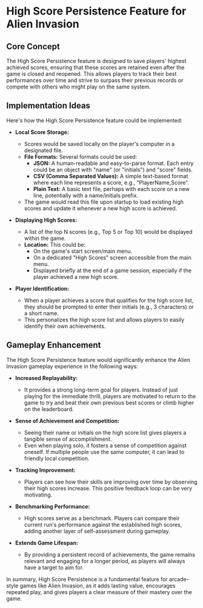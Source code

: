 # High Score Persistence Feature for Alien Invasion

## Core Concept

The High Score Persistence feature is designed to save players' highest achieved scores, ensuring that these scores are retained even after the game is closed and reopened. This allows players to track their best performances over time and strive to surpass their previous records or compete with others who might play on the same system.

## Implementation Ideas

Here's how the High Score Persistence feature could be implemented:

*   **Local Score Storage:**
    *   Scores would be saved locally on the player's computer in a designated file.
    *   **File Formats:** Several formats could be used:
        *   **JSON:** A human-readable and easy-to-parse format. Each entry could be an object with "name" (or "initials") and "score" fields.
        *   **CSV (Comma Separated Values):** A simple text-based format where each line represents a score, e.g., "PlayerName,Score".
        *   **Plain Text:** A basic text file, perhaps with each score on a new line, potentially with a name/initials prefix.
    *   The game would read this file upon startup to load existing high scores and update it whenever a new high score is achieved.

*   **Displaying High Scores:**
    *   A list of the top N scores (e.g., Top 5 or Top 10) would be displayed within the game.
    *   **Location:** This could be:
        *   On the game's start screen/main menu.
        *   On a dedicated "High Scores" screen accessible from the main menu.
        *   Displayed briefly at the end of a game session, especially if the player achieved a new high score.

*   **Player Identification:**
    *   When a player achieves a score that qualifies for the high score list, they should be prompted to enter their initials (e.g., 3 characters) or a short name.
    *   This personalizes the high score list and allows players to easily identify their own achievements.

## Gameplay Enhancement

The High Score Persistence feature would significantly enhance the Alien Invasion gameplay experience in the following ways:

*   **Increased Replayability:**
    *   It provides a strong long-term goal for players. Instead of just playing for the immediate thrill, players are motivated to return to the game to try and beat their own previous best scores or climb higher on the leaderboard.

*   **Sense of Achievement and Competition:**
    *   Seeing their name or initials on the high score list gives players a tangible sense of accomplishment.
    *   Even when playing solo, it fosters a sense of competition against oneself. If multiple people use the same computer, it can lead to friendly local competition.

*   **Tracking Improvement:**
    *   Players can see how their skills are improving over time by observing their high scores increase. This positive feedback loop can be very motivating.

*   **Benchmarking Performance:**
    *   High scores serve as a benchmark. Players can compare their current run's performance against the established high scores, adding another layer of self-assessment during gameplay.

*   **Extends Game Lifespan:**
    *   By providing a persistent record of achievements, the game remains relevant and engaging for a longer period, as players will always have a target to aim for.

In summary, High Score Persistence is a fundamental feature for arcade-style games like Alien Invasion, as it adds lasting value, encourages repeated play, and gives players a clear measure of their mastery over the game.
